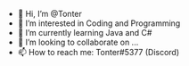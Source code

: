 - 👋 Hi, I’m @Tonter
- 👀 I’m interested in Coding and Programming
- 🌱 I’m currently learning Java and C#
- 💞️ I’m looking to collaborate on ...
- 📫 How to reach me: Tonter#5377 (Discord)

<!---
Tonter/Tonter is a ✨ special ✨ repository because its `README.md` (this file) appears on your GitHub profile.
You can click the Preview link to take a look at your changes.
--->

